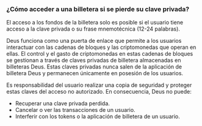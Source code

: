 ### ¿Cómo acceder a una billetera si se pierde su clave privada?

El acceso a los fondos de la billetera solo es posible si el usuario tiene acceso a la clave privada o su frase mnemotécnica (12-24 palabras).

Deus funciona como una puerta de enlace que permite a los usuarios interactuar con las cadenas de bloques y las criptomonedas que operan en ellas. El control y el gasto de criptomonedas en estas cadenas de bloques se gestionan a través de claves privadas de billetera almacenadas en billeteras Deus. Estas claves privadas nunca salen de la aplicación de billetera Deus y permanecen únicamente en posesión de los usuarios.

Es responsabilidad del usuario realizar una copia de seguridad y proteger estas claves del acceso no autorizado. En consecuencia, Deus no puede:

- Recuperar una clave privada perdida.
- Cancelar o ver las transacciones de un usuario.
- Interferir con los tokens o la aplicación de billetera de un usuario.